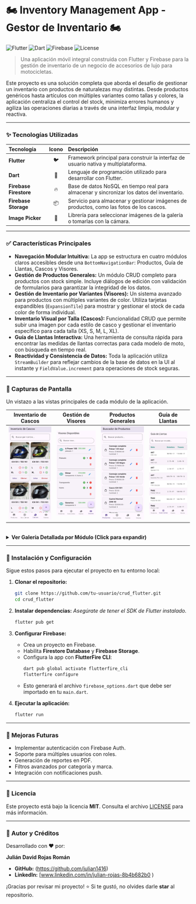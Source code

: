 # 🏍️ Inventory Management App - Gestor de Inventario 🏍️  

![Flutter](https://img.shields.io/badge/Flutter-3.6-blue?logo=flutter)
![Dart](https://img.shields.io/badge/Dart-Language-blue?logo=dart)
![Firebase](https://img.shields.io/badge/Firebase-Backend-orange?logo=firebase)
![License](https://img.shields.io/badge/License-MIT-green)

> Una aplicación móvil integral construida con Flutter y Firebase para la gestión de inventario de un negocio de accesorios de lujo para motocicletas.

Este proyecto es una solución completa que aborda el desafío de gestionar un inventario con productos de naturalezas muy distintas. Desde productos genéricos hasta artículos con múltiples variantes como tallas y colores, la aplicación centraliza el control del stock, minimiza errores humanos y agiliza las operaciones diarias a través de una interfaz limpia, modular y reactiva.

---

### ✨ Tecnologías Utilizadas

| Tecnología | Icono | Descripción |
| :--- | :---: | :--- |
| **Flutter** | 🐦 | Framework principal para construir la interfaz de usuario nativa y multiplataforma. |
| **Dart** | 🎯 | Lenguaje de programación utilizado para desarrollar con Flutter. |
| **Firebase Firestore** | 🔥 | Base de datos NoSQL en tiempo real para almacenar y sincronizar los datos del inventario. |
| **Firebase Storage** | 📦 | Servicio para almacenar y gestionar imágenes de productos, como las fotos de los cascos. |
| **Image Picker** | 📸 | Librería para seleccionar imágenes de la galería o tomarlas con la cámara. |

---

### ✅ Características Principales

- **Navegación Modular Intuitiva:** La app se estructura en cuatro módulos claros accesibles desde una `BottomNavigationBar`: Productos, Guía de Llantas, Cascos y Visores.
- **Gestión de Productos Generales:** Un módulo CRUD completo para productos con stock simple. Incluye diálogos de edición con validación de formularios para garantizar la integridad de los datos.
- **Gestión de Inventario por Variantes (Visores):** Un sistema avanzado para productos con múltiples variantes de color. Utiliza tarjetas expandibles (`ExpansionTile`) para mostrar y gestionar el stock de cada color de forma individual.
- **Inventario Visual por Talla (Cascos):** Funcionalidad CRUD que permite subir una imagen por cada estilo de casco y gestionar el inventario específico para cada talla (XS, S, M, L, XL).
- **Guía de Llantas Interactiva:** Una herramienta de consulta rápida para encontrar las medidas de llantas correctas para cada modelo de moto, con búsqueda en tiempo real.
- **Reactividad y Consistencia de Datos:** Toda la aplicación utiliza `StreamBuilder` para reflejar cambios de la base de datos en la UI al instante y `FieldValue.increment` para operaciones de stock seguras.

---

### 📸 Capturas de Pantalla

Un vistazo a las vistas principales de cada módulo de la aplicación.

| Inventario de Cascos | Gestión de Visores | Productos Generales | Guía de Llantas |
| :---: | :---: | :---: | :---: |
| <img src="screens/helmets_list.jpg" alt="Lista de inventario de cascos" width="200"/> | <img src="screens/visors_list.jpg" alt="Lista de visores con stock por color" width="200"/> |<img src="screens/products_list.jpg" alt="Lista de productos generales" width="200"/> | <img src="screens/tires_guide.jpg" alt="Guía de referencia de llantas" width="200"/> |

<br>

<details>
<summary><b>Ver Galería Detallada por Módulo (Click para expandir)</b></summary>
  
---
  
#### 헬 Módulo de Cascos
*Flujo completo: desde la lista principal hasta los diálogos para añadir y editar un casco.*

| Vista Principal | Añadir Nuevo | Editar Existente |
| :---: | :---: | :---: |
| <img src="screens/helmets_list.jpg" alt="Lista de cascos" width="240"/> | <img src="screens/helmets_add.jpg" alt="Añadir casco" width="240"/> | <img src="screens/helmets_edit.jpg" alt="Editar casco" width="240"/> |

---
  
#### 🕶️ Módulo de Visores
*Vista de la lista expandible, formulario de creación y edición con gestión de colores.*

| Vista Principal | Añadir Nuevo | Editar Existente |
| :---: | :---: | :---: |
| <img src="screens/visors_list.jpg" alt="Lista de visores" width="240"/> | <img src="screens/visors_add.jpg" alt="Añadir visor" width="240"/> | <img src="screens/visors_edit.jpg" alt="Editar visor" width="240"/> |

---
  
#### 📦 Módulo de Productos Generales
*Lista simple de productos, formulario de creación y diálogo de edición.*

| Vista Principal | Añadir Nuevo | Editar Existente |
| :---: | :---: | :---: |
| <img src="screens/products_list.jpg" alt="Lista de productos" width="240"/> | <img src="screens/products_add.jpg" alt="Añadir producto" width="240"/> | <img src="screens/products_edit.jpg" alt="Editar producto" width="240"/> |

---

#### 📋 Guía de Llantas
*Herramienta de consulta rápida con búsqueda en tiempo real.*
<p align="center">
  <img src="screens/tires_guide.jpg" alt="Guía de llantas" width="240"/>
</p>

</details>

---

### 🚀 Instalación y Configuración

Sigue estos pasos para ejecutar el proyecto en tu entorno local:

1. **Clonar el repositorio:**
    ```bash
    git clone https://github.com/tu-usuario/crud_flutter.git
    cd crud_flutter
    ```

2. **Instalar dependencias:**
    *Asegúrate de tener el SDK de Flutter instalado.*
    ```bash
    flutter pub get
    ```

3. **Configurar Firebase:**
    - Crea un proyecto en Firebase.
    - Habilita **Firestore Database** y **Firebase Storage**.
    - Configura la app con **FlutterFire CLI**:
      ```bash
      dart pub global activate flutterfire_cli
      flutterfire configure
      ```
    - Esto generará el archivo `firebase_options.dart` que debe ser importado en tu `main.dart`.

4. **Ejecutar la aplicación:**
    ```bash
    flutter run
    ```

---

### 🔮 Mejoras Futuras
- Implementar autenticación con Firebase Auth.
- Soporte para múltiples usuarios con roles.
- Generación de reportes en PDF.
- Filtros avanzados por categoría y marca.
- Integración con notificaciones push.

---

### 📄 Licencia
Este proyecto está bajo la licencia **MIT**. Consulta el archivo [LICENSE](LICENSE) para más información.

---

### 👤 Autor y Créditos
Desarrollado con ❤️ por:

**Julián David Rojas Román**  
- **GitHub:** (https://github.com/julian1416)  
- **LinkedIn:** [www.linkedin.com/in/julian-rojas-8b4b682b0
)  

¡Gracias por revisar mi proyecto! ⭐ Si te gustó, no olvides darle **star** al repositorio.
